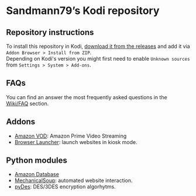 # Sandmann79’s Kodi repository

## Repository instructions

To install this repository in Kodi, [download it from the releases](https://github.com/Sandmann79/xbmc/releases/tag/v1.0.3) and add it via `Addon Browser > Install from ZIP`.  
Depending on Kodi's version you might first need to enable `Unknown sources` from `Settings > System > Add-ons`.

## FAQs
You can find an answer the most frequently asked questions in the [Wiki/FAQ](https://github.com/Sandmann79/xbmc/wiki/FAQ) section.

## Addons
* [Amazon VOD](plugin.video.amazon-test): Amazon Prime Video Streaming
* [Browser Launcher](plugin.program.browser.launcher): launch websites in kiosk mode.

## Python modules
* [Amazon Database](script.module.amazon.database)
* [MechanicalSoup](script.module.mechanicalsoup): automated website interaction.
* [pyDes](script.module.pydes): DES/3DES encryption algorhytms.
